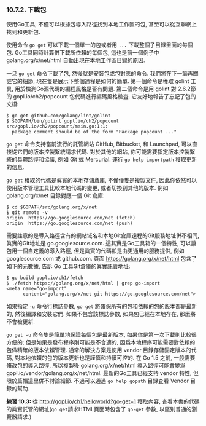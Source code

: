 ### 10.7.2. 下載包

使用Go工具, 不僅可以根據包導入路徑找到本地工作區的包, 甚至可以從互聯網上找到和更新包.

使用命令 `go get` 可以下載一個單一的包或者用 `...` 下載整個子目録里面的每個包. Go工具同時計算併下載所依賴的每個包, 這也是前一個例子中 golang.org/x/net/html 自動出現在本地工作區目録的原因.

一旦 `go get` 命令下載了包, 然後就是安裝包或包對應的命令. 我們將在下一節再關註它的細節, 現在隻是展示下整個過程是如何的簡單. 第一個命令是穫取 golint 工具, 用於檢測Go源代碼的編程風格是否有問題. 第二個命令是用 golint 對 2.6.2節的 gopl.io/ch2/popcount 包代碼進行編碼風格檢査. 它友好地報告了忘記了包的文檔:

```
$ go get github.com/golang/lint/golint
$ $GOPATH/bin/golint gopl.io/ch2/popcount
src/gopl.io/ch2/popcount/main.go:1:1:
  package comment should be of the form "Package popcount ..."
```

`go get` 命令支持當前流行的託管網站 GitHub, Bitbucket, 和 Launchpad, 可以直接從它們的版本控製繫統請求代碼. 對於其他的網站, 你可能需要指定版本控製繫統的具體路徑和協議, 例如 Git 或 Mercurial. 運行 `go help importpath` 穫取更新的信息.

`go get` 穫取的代碼是眞實的本地存儲倉庫, 不僅僅隻是複製文件, 因此你依然可以使用版本管理工具比較本地代碼的變更, 或者切換到其他的版本. 例如 golang.org/x/net 目録對應一個 Git 倉庫:

```
$ cd $GOPATH/src/golang.org/x/net
$ git remote -v
origin  https://go.googlesource.com/net (fetch)
origin  https://go.googlesource.com/net (push)
```

需要註意的是導入路徑含有的網站域名和本地Git倉庫遠程的Git服務地址併不相同, 眞實的Git地址是 go.googlesource.com. 這其實是Go工具箱的一個特性, 可以讓包用一個自定義的導入路徑, 但是眞實的代碼卻是由更通用的服務提供, 例如 googlesource.com 或 github.com. 頁面 https://golang.org/x/net/html 包含了如下的元數據, 告訴 Go 工具Git倉庫的眞實託管地址:

```
$ go build gopl.io/ch1/fetch
$ ./fetch https://golang.org/x/net/html | grep go-import
<meta name="go-import"
      content="golang.org/x/net git https://go.googlesource.com/net">
```

如果指定 `-u` 命令行標誌參數, `go get` 將確保所有的包和依賴的包的版本都是最新的, 然後編譯和安裝它們. 如果不包含該標誌參數, 如果包已經在本地存在, 那麽將不會被更新.

`go get -u` 命令隻是簡單地保證每個包是最新版本, 如果你是第一次下載則比較很方便的; 但是如果是發布程序則可能是不合適的, 因爲本地程序可能需要對依賴的包做精確的版本依賴管理. 通常的解決方案是使用 vendor 目録存儲固定版本的代碼, 對本地依賴的包的版本更新也是謹慎和持續可控的. 在 Go 1.5 之前, 一般需要脩改包的導入路徑, 所以複製後 golang.org/x/net/html 導入路徑可能會變爲 gopl.io/vendor/golang.org/x/net/html. 最新的Go工具已經支持 vendor 特性, 但限於篇幅這里併不討論細節. 不過可以通過 `go help gopath` 目録査看 Vendor 目録的幫助.

**練習 10.3:** 從 http://gopl.io/ch1/helloworld?go-get=1 穫取內容, 査看本書的代碼的眞實託管的網址(`go get`請求HTML頁面時包含了 `go-get` 參數, 以區别普通的瀏覽器請求.)

